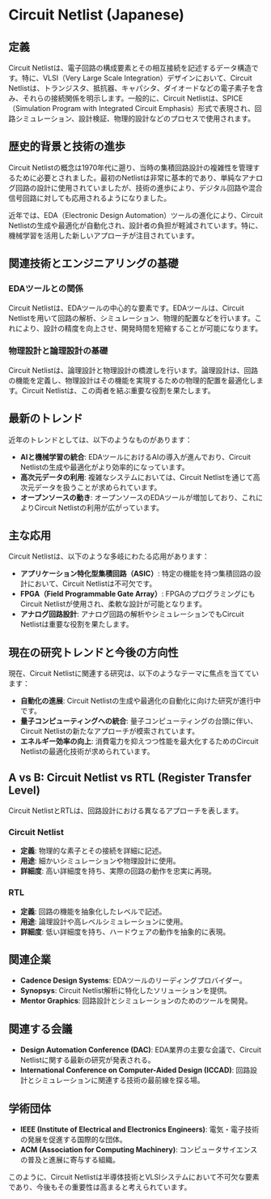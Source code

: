 # Circuit Netlist (Japanese)

## 定義

Circuit Netlistは、電子回路の構成要素とその相互接続を記述するデータ構造です。特に、VLSI（Very Large Scale Integration）デザインにおいて、Circuit Netlistは、トランジスタ、抵抗器、キャパシタ、ダイオードなどの電子素子を含み、それらの接続関係を明示します。一般的に、Circuit Netlistは、SPICE（Simulation Program with Integrated Circuit Emphasis）形式で表現され、回路シミュレーション、設計検証、物理的設計などのプロセスで使用されます。

## 歴史的背景と技術の進歩

Circuit Netlistの概念は1970年代に遡り、当時の集積回路設計の複雑性を管理するために必要とされました。最初のNetlistは非常に基本的であり、単純なアナログ回路の設計に使用されていましたが、技術の進歩により、デジタル回路や混合信号回路に対しても応用されるようになりました。

近年では、EDA（Electronic Design Automation）ツールの進化により、Circuit Netlistの生成や最適化が自動化され、設計者の負担が軽減されています。特に、機械学習を活用した新しいアプローチが注目されています。

## 関連技術とエンジニアリングの基礎

### EDAツールとの関係

Circuit Netlistは、EDAツールの中心的な要素です。EDAツールは、Circuit Netlistを用いて回路の解析、シミュレーション、物理的配置などを行います。これにより、設計の精度を向上させ、開発時間を短縮することが可能になります。

### 物理設計と論理設計の基礎

Circuit Netlistは、論理設計と物理設計の橋渡しを行います。論理設計は、回路の機能を定義し、物理設計はその機能を実現するための物理的配置を最適化します。Circuit Netlistは、この両者を結ぶ重要な役割を果たします。

## 最新のトレンド

近年のトレンドとしては、以下のようなものがあります：

- **AIと機械学習の統合**: EDAツールにおけるAIの導入が進んでおり、Circuit Netlistの生成や最適化がより効率的になっています。
- **高次元データの利用**: 複雑なシステムにおいては、Circuit Netlistを通じて高次元データを扱うことが求められています。
- **オープンソースの動き**: オープンソースのEDAツールが増加しており、これによりCircuit Netlistの利用が広がっています。

## 主な応用

Circuit Netlistは、以下のような多岐にわたる応用があります：

- **アプリケーション特化型集積回路（ASIC）**: 特定の機能を持つ集積回路の設計において、Circuit Netlistは不可欠です。
- **FPGA（Field Programmable Gate Array）**: FPGAのプログラミングにもCircuit Netlistが使用され、柔軟な設計が可能となります。
- **アナログ回路設計**: アナログ回路の解析やシミュレーションでもCircuit Netlistは重要な役割を果たします。

## 現在の研究トレンドと今後の方向性

現在、Circuit Netlistに関連する研究は、以下のようなテーマに焦点を当てています：

- **自動化の進展**: Circuit Netlistの生成や最適化の自動化に向けた研究が進行中です。
- **量子コンピューティングへの統合**: 量子コンピューティングの台頭に伴い、Circuit Netlistの新たなアプローチが模索されています。
- **エネルギー効率の向上**: 消費電力を抑えつつ性能を最大化するためのCircuit Netlistの最適化技術が求められています。

## A vs B: Circuit Netlist vs RTL (Register Transfer Level)

Circuit NetlistとRTLは、回路設計における異なるアプローチを表します。

### Circuit Netlist
- **定義**: 物理的な素子とその接続を詳細に記述。
- **用途**: 細かいシミュレーションや物理設計に使用。
- **詳細度**: 高い詳細度を持ち、実際の回路の動作を忠実に再現。

### RTL
- **定義**: 回路の機能を抽象化したレベルで記述。
- **用途**: 論理設計や高レベルシミュレーションに使用。
- **詳細度**: 低い詳細度を持ち、ハードウェアの動作を抽象的に表現。

## 関連企業

- **Cadence Design Systems**: EDAツールのリーディングプロバイダー。
- **Synopsys**: Circuit Netlist解析に特化したソリューションを提供。
- **Mentor Graphics**: 回路設計とシミュレーションのためのツールを開発。

## 関連する会議

- **Design Automation Conference (DAC)**: EDA業界の主要な会議で、Circuit Netlistに関する最新の研究が発表される。
- **International Conference on Computer-Aided Design (ICCAD)**: 回路設計とシミュレーションに関連する技術の最前線を探る場。

## 学術団体

- **IEEE (Institute of Electrical and Electronics Engineers)**: 電気・電子技術の発展を促進する国際的な団体。
- **ACM (Association for Computing Machinery)**: コンピュータサイエンスの普及と進展に寄与する組織。

このように、Circuit Netlistは半導体技術とVLSIシステムにおいて不可欠な要素であり、今後もその重要性は高まると考えられています。